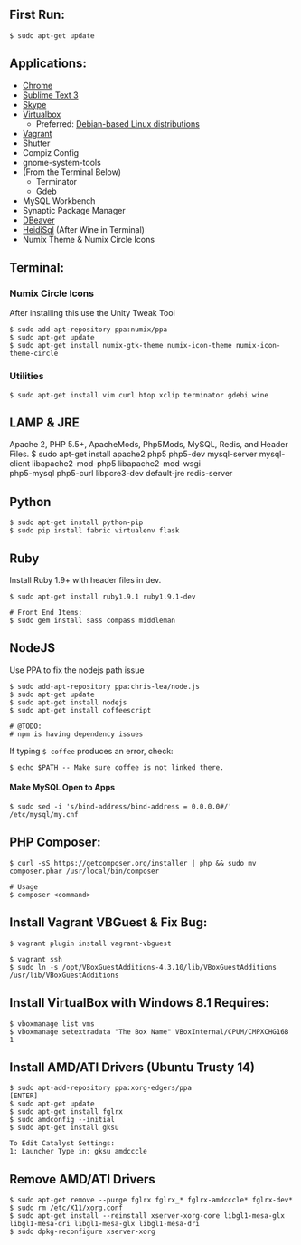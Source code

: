 First Run:
-------------

    $ sudo apt-get update

Applications:
-------------
- [Chrome](https://www.google.com/intl/en-US/chrome/browser/)
- [Sublime Text 3](http://www.sublimetext.com/3)
- [Skype](http://www.skype.com/en/download-skype/skype-for-computer/)
- [Virtualbox](https://www.virtualbox.org/wiki/Downloads)
  - Preferred: [Debian-based Linux distributions](https://www.virtualbox.org/wiki/Linux_Downloads)
- [Vagrant](http://www.vagrantup.com/)
- Shutter
- Compiz Config
- gnome-system-tools
- (From the Terminal Below)
    - Terminator
    - Gdeb
- MySQL Workbench
- Synaptic Package Manager
- [DBeaver](http://dbeaver.jkiss.org/)
- [HeidiSql](http://www.heidisql.com/) (After Wine in Terminal)
- Numix Theme & Numix Circle Icons

Terminal:
---------

### Numix Circle Icons

After installing this use the Unity Tweak Tool

    $ sudo add-apt-repository ppa:numix/ppa
    $ sudo apt-get update
    $ sudo apt-get install numix-gtk-theme numix-icon-theme numix-icon-theme-circle 
    

### Utilities

    $ sudo apt-get install vim curl htop xclip terminator gdebi wine

## LAMP & JRE
Apache 2, PHP 5.5+, ApacheMods, Php5Mods, MySQL, Redis, and Header Files.
    $ sudo apt-get install apache2 php5 php5-dev mysql-server mysql-client libapache2-mod-php5 libapache2-mod-wsgi\
    php5-mysql php5-curl libpcre3-dev default-jre redis-server

## Python

    $ sudo apt-get install python-pip
    $ sudo pip install fabric virtualenv flask

## Ruby
Install Ruby 1.9+ with header files in dev.

    $ sudo apt-get install ruby1.9.1 ruby1.9.1-dev
    
    # Front End Items:
    $ sudo gem install sass compass middleman

## NodeJS
Use PPA to fix the nodejs path issue

    $ sudo add-apt-repository ppa:chris-lea/node.js
    $ sudo apt-get update
    $ sudo apt-get install nodejs
    $ sudo apt-get install coffeescript
    
    # @TODO:
    # npm is having dependency issues
    
If typing `$ coffee` produces an error, check:

    $ echo $PATH -- Make sure coffee is not linked there.

#### Make MySQL Open to Apps

    $ sudo sed -i 's/bind-address/bind-address = 0.0.0.0#/' /etc/mysql/my.cnf

PHP Composer:
-------------

    $ curl -sS https://getcomposer.org/installer | php && sudo mv composer.phar /usr/local/bin/composer

    # Usage
    $ composer <command>

Install Vagrant VBGuest & Fix Bug:
----------------------------------

    $ vagrant plugin install vagrant-vbguest

    $ vagrant ssh
    $ sudo ln -s /opt/VBoxGuestAdditions-4.3.10/lib/VBoxGuestAdditions /usr/lib/VBoxGuestAdditions


Install VirtualBox with Windows 8.1 Requires:
---------------------------------------------

    $ vboxmanage list vms
    $ vboxmanage setextradata "The Box Name" VBoxInternal/CPUM/CMPXCHG16B 1


Install AMD/ATI Drivers (Ubuntu Trusty 14)
-------------------------------------

    $ sudo apt-add-repository ppa:xorg-edgers/ppa
    [ENTER]
    $ sudo apt-get update
    $ sudo apt-get install fglrx
    $ sudo amdconfig --initial
    $ sudo apt-get install gksu

    To Edit Catalyst Settings:
    1: Launcher Type in: gksu amdcccle

Remove AMD/ATI Drivers
----------------------

    $ sudo apt-get remove --purge fglrx fglrx_* fglrx-amdcccle* fglrx-dev*
    $ sudo rm /etc/X11/xorg.conf
    $ sudo apt-get install --reinstall xserver-xorg-core libgl1-mesa-glx libgl1-mesa-dri libgl1-mesa-glx libgl1-mesa-dri
    $ sudo dpkg-reconfigure xserver-xorg
